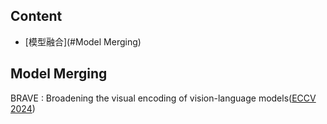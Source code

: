 ## Content

- [模型融合](#Model Merging)

## Model Merging
BRAVE : Broadening the visual encoding of vision-language models([ECCV 2024](https://arxiv.org/pdf/2404.07204))
